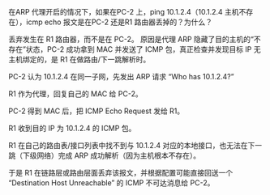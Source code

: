 在ARP 代理开启的情况下，如果在PC-2 上，ping 10.1.2.4（10.1.2.4 主机不存在），icmp echo 报文是在PC-2 还是R1 路由器丢掉的？为什么？

丢弃发生在 R1 路由器，而不是在 PC-2。
原因是代理 ARP 隐藏了目的主机的“不存在”状态，PC-2 成功拿到 MAC 并发送了 ICMP 包，真正检查并发现目标 IP 无主机绑定的，是 R1 在做路由/下一跳解析时。


PC-2 认为 10.1.2.4 在同一子网，先发出 ARP 请求 “Who has 10.1.2.4?”

R1 作为代理，回复自己的 MAC 给 PC-2。

PC-2 得到 MAC 后，把 ICMP Echo Request 发给 R1。

R1 收到目的 IP 为 10.1.2.4 的 ICMP 包。

R1 在自己的路由表/接口列表中找不到与 10.1.2.4 对应的本地接口，也无法在下一跳（下级网络）完成 ARP 成功解析（因为主机根本不存在）。

于是 R1 在链路层或路由层面丢弃该报文，并根据配置可能直接回送一个 “Destination Host Unreachable” 的 ICMP 不可达消息给 PC-2。
